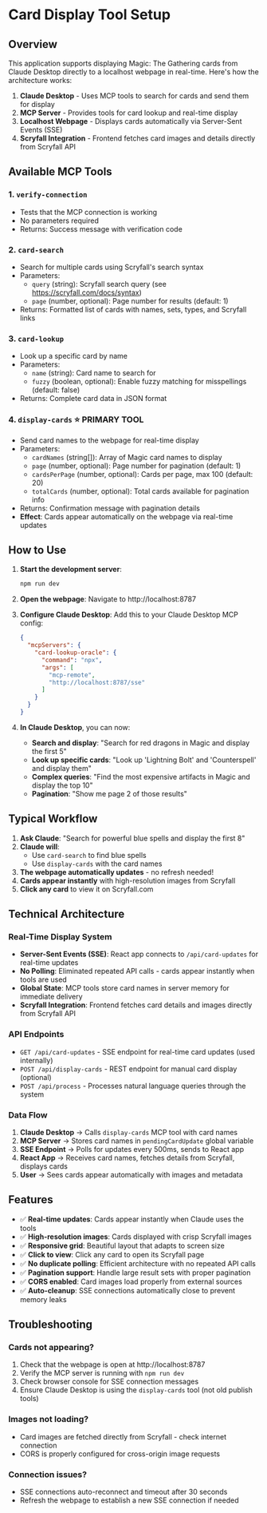 # Card Display Tool Setup

## Overview

This application supports displaying Magic: The Gathering cards from Claude Desktop directly to a localhost webpage in real-time. Here's how the architecture works:

1. **Claude Desktop** - Uses MCP tools to search for cards and send them for display
2. **MCP Server** - Provides tools for card lookup and real-time display
3. **Localhost Webpage** - Displays cards automatically via Server-Sent Events (SSE)
4. **Scryfall Integration** - Frontend fetches card images and details directly from Scryfall API

## Available MCP Tools

### 1. `verify-connection`
- Tests that the MCP connection is working
- No parameters required
- Returns: Success message with verification code

### 2. `card-search` 
- Search for multiple cards using Scryfall's search syntax
- Parameters:
  - `query` (string): Scryfall search query (see https://scryfall.com/docs/syntax)
  - `page` (number, optional): Page number for results (default: 1)
- Returns: Formatted list of cards with names, sets, types, and Scryfall links

### 3. `card-lookup`
- Look up a specific card by name
- Parameters:
  - `name` (string): Card name to search for
  - `fuzzy` (boolean, optional): Enable fuzzy matching for misspellings (default: false)
- Returns: Complete card data in JSON format

### 4. `display-cards` ⭐ **PRIMARY TOOL**
- Send card names to the webpage for real-time display
- Parameters:
  - `cardNames` (string[]): Array of Magic card names to display
  - `page` (number, optional): Page number for pagination (default: 1)
  - `cardsPerPage` (number, optional): Cards per page, max 100 (default: 20)
  - `totalCards` (number, optional): Total cards available for pagination info
- Returns: Confirmation message with pagination details
- **Effect**: Cards appear automatically on the webpage via real-time updates

## How to Use

1. **Start the development server**:
   ```bash
   npm run dev
   ```

2. **Open the webpage**: Navigate to http://localhost:8787

3. **Configure Claude Desktop**: Add this to your Claude Desktop MCP config:
   ```json
   {
     "mcpServers": {
       "card-lookup-oracle": {
         "command": "npx",
         "args": [
           "mcp-remote",
           "http://localhost:8787/sse"
         ]
       }
     }
   }
   ```

4. **In Claude Desktop**, you can now:
   - **Search and display**: "Search for red dragons in Magic and display the first 5"
   - **Look up specific cards**: "Look up 'Lightning Bolt' and 'Counterspell' and display them"
   - **Complex queries**: "Find the most expensive artifacts in Magic and display the top 10"
   - **Pagination**: "Show me page 2 of those results"

## Typical Workflow

1. **Ask Claude**: "Search for powerful blue spells and display the first 8"
2. **Claude will**:
   - Use `card-search` to find blue spells
   - Use `display-cards` with the card names
3. **The webpage automatically updates** - no refresh needed!
4. **Cards appear instantly** with high-resolution images from Scryfall
5. **Click any card** to view it on Scryfall.com

## Technical Architecture

### Real-Time Display System
- **Server-Sent Events (SSE)**: React app connects to `/api/card-updates` for real-time updates
- **No Polling**: Eliminated repeated API calls - cards appear instantly when tools are used
- **Global State**: MCP tools store card names in server memory for immediate delivery
- **Scryfall Integration**: Frontend fetches card details and images directly from Scryfall API

### API Endpoints
- `GET /api/card-updates` - SSE endpoint for real-time card updates (used internally)
- `POST /api/display-cards` - REST endpoint for manual card display (optional)
- `POST /api/process` - Processes natural language queries through the system

### Data Flow
1. **Claude Desktop** → Calls `display-cards` MCP tool with card names
2. **MCP Server** → Stores card names in `pendingCardUpdate` global variable  
3. **SSE Endpoint** → Polls for updates every 500ms, sends to React app
4. **React App** → Receives card names, fetches details from Scryfall, displays cards
5. **User** → Sees cards appear automatically with images and metadata

## Features

- ✅ **Real-time updates**: Cards appear instantly when Claude uses the tools
- ✅ **High-resolution images**: Cards displayed with crisp Scryfall images
- ✅ **Responsive grid**: Beautiful layout that adapts to screen size
- ✅ **Click to view**: Click any card to open its Scryfall page
- ✅ **No duplicate polling**: Efficient architecture with no repeated API calls
- ✅ **Pagination support**: Handle large result sets with proper pagination
- ✅ **CORS enabled**: Card images load properly from external sources
- ✅ **Auto-cleanup**: SSE connections automatically close to prevent memory leaks

## Troubleshooting

### Cards not appearing?
1. Check that the webpage is open at http://localhost:8787
2. Verify the MCP server is running with `npm run dev`
3. Check browser console for SSE connection messages
4. Ensure Claude Desktop is using the `display-cards` tool (not old publish tools)

### Images not loading?
- Card images are fetched directly from Scryfall - check internet connection
- CORS is properly configured for cross-origin image requests

### Connection issues?
- SSE connections auto-reconnect and timeout after 30 seconds
- Refresh the webpage to establish a new SSE connection if needed
